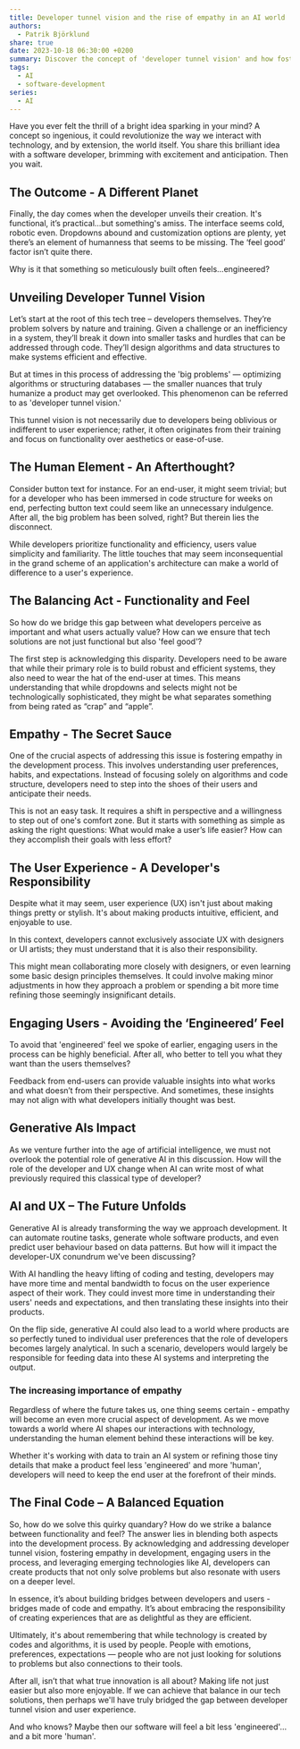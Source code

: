 ```yaml
---
title: Developer tunnel vision and the rise of empathy in an AI world
authors:
  - Patrik Björklund
share: true
date: 2023-10-18 06:30:00 +0200
summary: Discover the concept of 'developer tunnel vision' and how fostering empathy in development can lead to more user-friendly tech solutions.
tags:
  - AI
  - software-development
series:
  - AI
---
```


Have you ever felt the thrill of a bright idea sparking in your mind? A concept so ingenious, it could revolutionize the way we interact with technology, and by extension, the world itself. You share this brilliant idea with a software developer, brimming with excitement and anticipation. Then you wait.

## The Outcome - A Different Planet 

Finally, the day comes when the developer unveils their creation. It's functional, it’s practical...but something's amiss. The interface seems cold, robotic even. Dropdowns abound and customization options are plenty, yet there’s an element of humanness that seems to be missing. The ‘feel good’ factor isn’t quite there.

Why is it that something so meticulously built often feels...engineered?

## Unveiling Developer Tunnel Vision

Let’s start at the root of this tech tree – developers themselves. They’re problem solvers by nature and training. Given a challenge or an inefficiency in a system, they’ll break it down into smaller tasks and hurdles that can be addressed through code. They’ll design algorithms and data structures to make systems efficient and effective.

But at times in this process of addressing the 'big problems' — optimizing algorithms or structuring databases — the smaller nuances that truly humanize a product may get overlooked. This phenomenon can be referred to as 'developer tunnel vision.' 

This tunnel vision is not necessarily due to developers being oblivious or indifferent to user experience; rather, it often originates from their training and focus on functionality over aesthetics or ease-of-use.

## The Human Element - An Afterthought?

Consider button text for instance. For an end-user, it might seem trivial; but for a developer who has been immersed in code structure for weeks on end, perfecting button text could seem like an unnecessary indulgence. After all, the big problem has been solved, right? But therein lies the disconnect.

While developers prioritize functionality and efficiency, users value simplicity and familiarity. The little touches that may seem inconsequential in the grand scheme of an application's architecture can make a world of difference to a user's experience.

## The Balancing Act - Functionality and Feel

So how do we bridge this gap between what developers perceive as important and what users actually value? How can we ensure that tech solutions are not just functional but also 'feel good'?

The first step is acknowledging this disparity. Developers need to be aware that while their primary role is to build robust and efficient systems, they also need to wear the hat of the end-user at times. This means understanding that while dropdowns and selects might not be technologically sophisticated, they might be what separates something from being rated as “crap” and “apple”.

## Empathy - The Secret Sauce

One of the crucial aspects of addressing this issue is fostering empathy in the development process. This involves understanding user preferences, habits, and expectations. Instead of focusing solely on algorithms and code structure, developers need to step into the shoes of their users and anticipate their needs.

This is not an easy task. It requires a shift in perspective and a willingness to step out of one's comfort zone. But it starts with something as simple as asking the right questions: What would make a user’s life easier? How can they accomplish their goals with less effort?

## The User Experience - A Developer's Responsibility

Despite what it may seem, user experience (UX) isn't just about making things pretty or stylish. It's about making products intuitive, efficient, and enjoyable to use. 

In this context, developers cannot exclusively associate UX with designers or UI artists; they must understand that it is also their responsibility.

This might mean collaborating more closely with designers, or even learning some basic design principles themselves. It could involve making minor adjustments in how they approach a problem or spending a bit more time refining those seemingly insignificant details.

## Engaging Users - Avoiding the ‘Engineered’ Feel

To avoid that 'engineered' feel we spoke of earlier, engaging users in the process can be highly beneficial. After all, who better to tell you what they want than the users themselves? 

Feedback from end-users can provide valuable insights into what works and what doesn’t from their perspective. And sometimes, these insights may not align with what developers initially thought was best.

## Generative AIs Impact
As we venture further into the age of artificial intelligence, we must not overlook the potential role of generative AI in this discussion. How will the role of the developer and UX change when AI can write most of what previously required this classical type of developer?

## AI and UX – The Future Unfolds

Generative AI is already transforming the way we approach development. It can automate routine tasks, generate whole software products, and even predict user behaviour based on data patterns. But how will it impact the developer-UX conundrum we've been discussing?

With AI handling the heavy lifting of coding and testing, developers may have more time and mental bandwidth to focus on the user experience aspect of their work. They could invest more time in understanding their users' needs and expectations, and then translating these insights into their products.

On the flip side, generative AI could also lead to a world where products are so perfectly tuned to individual user preferences that the role of developers becomes largely analytical. In such a scenario, developers would largely be responsible for feeding data into these AI systems and interpreting the output.

### The increasing importance of empathy
Regardless of where the future takes us, one thing seems certain - empathy will become an even more crucial aspect of development. As we move towards a world where AI shapes our interactions with technology, understanding the human element behind these interactions will be key.

Whether it's working with data to train an AI system or refining those tiny details that make a product feel less 'engineered' and more 'human', developers will need to keep the end user at the forefront of their minds.

## The Final Code – A Balanced Equation

So, how do we solve this quirky quandary? How do we strike a balance between functionality and feel? The answer lies in blending both aspects into the development process. By acknowledging and addressing developer tunnel vision, fostering empathy in development, engaging users in the process, and leveraging emerging technologies like AI, developers can create products that not only solve problems but also resonate with users on a deeper level.

In essence, it’s about building bridges between developers and users - bridges made of code and empathy. It’s about embracing the responsibility of creating experiences that are as delightful as they are efficient. 

Ultimately, it's about remembering that while technology is created by codes and algorithms, it is used by people. People with emotions, preferences, expectations — people who are not just looking for solutions to problems but also connections to their tools.

After all, isn’t that what true innovation is all about? Making life not just easier but also more enjoyable. If we can achieve that balance in our tech solutions, then perhaps we'll have truly bridged the gap between developer tunnel vision and user experience. 

And who knows? Maybe then our software will feel a bit less 'engineered'…and a bit more 'human'.
